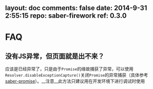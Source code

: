 layout: doc
comments: false
date: 2014-9-31 2:55:15
repo: saber-firework
ref: 0.3.0
---

# FAQ

## 没有JS异常，但页面就是出不来？

应该是已经异常了，只是由于`Promise`的缘故捕获了异常，可以使用`Resolver.disableExceptionCapture()`关闭`Promise`的异常捕获（具体参考[saber-promise](https://github.com/ecomfe/saber-promise#resolverdisableexceptioncapture)）。__注意__此方法只建议用在开发环境下进行调试时使用
